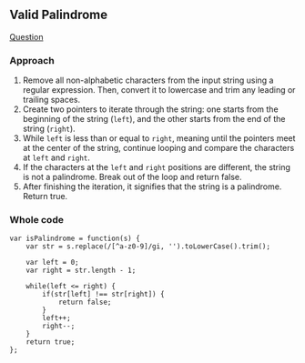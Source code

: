 ## Valid Palindrome

[Question](https://leetcode.com/problems/valid-palindrome/)

### Approach

1. Remove all non-alphabetic characters from the input string using a regular expression. Then, convert it to lowercase and trim any leading or trailing spaces.
2. Create two pointers to iterate through the string: one starts from the beginning of the string (`left`), and the other starts from the end of the string (`right`).
3. While `left` is less than or equal to `right`, meaning until the pointers meet at the center of the string, continue looping and compare the characters at `left` and `right`.
4. If the characters at the `left` and `right` positions are different, the string is not a palindrome. Break out of the loop and return false.
5. After finishing the iteration, it signifies that the string is a palindrome. Return true.

### Whole code

```
var isPalindrome = function(s) {
    var str = s.replace(/[^a-z0-9]/gi, '').toLowerCase().trim();

    var left = 0;
    var right = str.length - 1;

    while(left <= right) {
        if(str[left] !== str[right]) {
            return false;
        }
        left++;
        right--;
    }
    return true;
};
```
